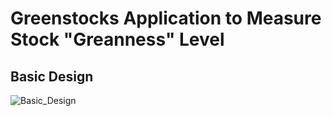 # Greenstocks Application to Measure Stock "Greanness" Level

## Basic Design
![Basic_Design](https://user-images.githubusercontent.com/6631390/152576301-531f7ad4-bc6f-4491-81fd-7c6df9dcce57.jpg)
